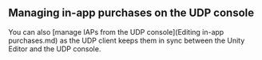 ## Managing in-app purchases on the UDP console

You can also [manage IAPs from the UDP console](Editing in-app purchases.md) as the UDP client keeps them in sync between the Unity Editor and the UDP console.

